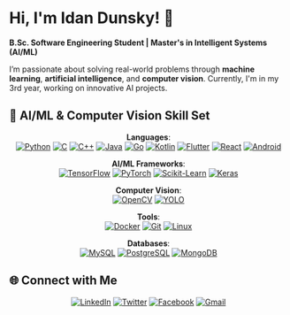 # Hi, I'm Idan Dunsky! 👋  
**B.Sc. Software Engineering Student | Master's in Intelligent Systems (AI/ML)**  

I’m passionate about solving real-world problems through **machine learning**, **artificial intelligence**, and **computer vision**. Currently, I'm in my 3rd year, working on innovative AI projects.

## 🔧 AI/ML & Computer Vision Skill Set

<div align="center">

**Languages**:  
[![Python](https://img.shields.io/badge/Python-3776AB?style=for-the-badge&logo=python&logoColor=white)](https://www.python.org/) [![C](https://img.shields.io/badge/C-A8B9CC?style=for-the-badge&logo=c&logoColor=white)](https://en.wikipedia.org/wiki/C_(programming_language)) [![C++](https://img.shields.io/badge/C%2B%2B-00599C?style=for-the-badge&logo=c%2B%2B&logoColor=white)](https://isocpp.org/) [![Java](https://img.shields.io/badge/Java-007396?style=for-the-badge&logo=java&logoColor=white)](https://www.java.com/) [![Go](https://img.shields.io/badge/Go-00ADD8?style=for-the-badge&logo=go&logoColor=white)](https://golang.org/) [![Kotlin](https://img.shields.io/badge/Kotlin-0095D5?style=for-the-badge&logo=kotlin&logoColor=white)](https://kotlinlang.org/) [![Flutter](https://img.shields.io/badge/Flutter-02569B?style=for-the-badge&logo=flutter&logoColor=white)](https://flutter.dev/) [![React](https://img.shields.io/badge/React-61DAFB?style=for-the-badge&logo=react&logoColor=white)](https://reactjs.org/) [![Android](https://img.shields.io/badge/Android-3DDC84?style=for-the-badge&logo=android&logoColor=white)](https://www.android.com/)

</div>

<div align="center">

**AI/ML Frameworks**:  
[![TensorFlow](https://img.shields.io/badge/TensorFlow-FF6F00?style=for-the-badge&logo=tensorflow&logoColor=white)](https://www.tensorflow.org/) [![PyTorch](https://img.shields.io/badge/PyTorch-EE4C2C?style=for-the-badge&logo=pytorch&logoColor=white)](https://pytorch.org/) [![Scikit-Learn](https://img.shields.io/badge/Scikit--Learn-F7931E?style=for-the-badge&logo=scikit-learn&logoColor=white)](https://scikit-learn.org/) [![Keras](https://img.shields.io/badge/Keras-D00000?style=for-the-badge&logo=keras&logoColor=white)](https://keras.io/)

</div>

<div align="center">

**Computer Vision**:  
[![OpenCV](https://img.shields.io/badge/OpenCV-5C3EE8?style=for-the-badge&logo=opencv&logoColor=white)](https://opencv.org/) [![YOLO](https://img.shields.io/badge/YOLO-00A7E1?style=for-the-badge&logo=yolo&logoColor=white)](https://github.com/ultralytics/yolov5)

</div>

<div align="center">

**Tools**:  
[![Docker](https://img.shields.io/badge/Docker-2496ED?style=for-the-badge&logo=docker&logoColor=white)](https://www.docker.com/) [![Git](https://img.shields.io/badge/Git-F05032?style=for-the-badge&logo=git&logoColor=white)](https://git-scm.com/) [![Linux](https://img.shields.io/badge/Linux-FCC624?style=for-the-badge&logo=linux&logoColor=white)](https://www.linux.org/)

</div>

<div align="center">

**Databases**:  
[![MySQL](https://img.shields.io/badge/MySQL-4479A1?style=for-the-badge&logo=mysql&logoColor=white)](https://www.mysql.com/) [![PostgreSQL](https://img.shields.io/badge/PostgreSQL-4169E1?style=for-the-badge&logo=postgresql&logoColor=white)](https://www.postgresql.org/) [![MongoDB](https://img.shields.io/badge/MongoDB-47A248?style=for-the-badge&logo=mongodb&logoColor=white)](https://www.mongodb.com/)

</div>

## 🌐 Connect with Me

<div align="center">

[![LinkedIn](https://img.shields.io/badge/LinkedIn-0A66C2?style=for-the-badge&logo=linkedin&logoColor=white)](https://www.linkedin.com/in/idan-dunsky-5a326423b/) [![Twitter](https://img.shields.io/badge/Twitter-1DA1F2?style=for-the-badge&logo=twitter&logoColor=white)](https://x.com/idan_dunsk32665) [![Facebook](https://img.shields.io/badge/Facebook-1877F2?style=for-the-badge&logo=facebook&logoColor=white)]([https://www.facebook.com/](https://www.facebook.com/idunsky/)) [![Gmail](https://img.shields.io/badge/Gmail-D14836?style=for-the-badge&logo=gmail&logoColor=white)](mailto:idunsky855@gmail.com)

</div>
